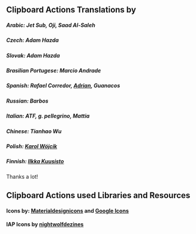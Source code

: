 ## Clipboard Actions Translations by

##### Arabic: Jet Sub, Oji, Saad Al-Saleh
##### Czech: Adam Hazda
##### Slovak: Adam Hazda
##### Brasilian Portugese: Marcio Andrade 
##### Spanish: Rafael Corredor, [Adrian][1], Guanacos
##### Russian: Barbos
##### Italian: ATF, g. pellegrino, Mattia
##### Chinese: Tianhao Wu
##### Polish: [Karol Wójcik][6]
##### Finnish: [Ilkka Kuusisto][5]

Thanks a lot!

## Clipboard Actions used Libraries and Resources

#### Icons by: [Materialdesignicons][2] and [Google Icons][3]
#### IAP Icons by [nightwolfdezines][4]



   [1]: https://twitter.com/olympicwhite
   [2]: https://materialdesignicons.com/
   [3]: https://design.google.com/icons/
   [4]: http://www.vecteezy.com/members/nightwolfdezines
   [5]: https://github.com/Igetin
   [6]: https://github.com/CharlesPL

